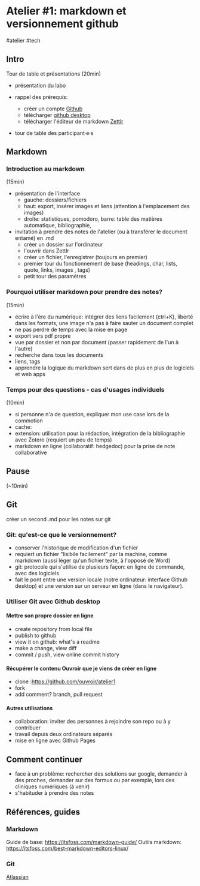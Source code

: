 # Atelier #1: markdown et versionnement github

#atelier
#tech


## Intro

Tour de table et présentations (20min)

- présentation du labo
- rappel des prérequis: 
  - créer un compte [Github](https://github.com/)
  - télécharger [github desktop](https://desktop.github.com/) 
  - télécharger l'éditeur de markdown [Zettlr](https://www.zettlr.com/download)

- tour de table des participant·e·s


## Markdown
### Introduction au markdown 
(15min)

- présentation de l'interface
    - gauche: dossiers/fichiers
    - haut: export, insérer images et liens (attention à l'emplacement des images)
    - droite: statistiques, pomodoro, barre: table des matières automatique, bibliographie, 
- invitation à prendre des notes de l'atelier (ou à transférer le document entamé) en .md
  - créer un dossier sur l'ordinateur
  - l'ouvrir dans Zettlr
  - créer un fichier, l'enregistrer (toujours en premier)
  - premier tour du fonctionnement de base (headings, char, lists, quote, links, images <!--attention emplacement-->, tags)
  - petit tour des paramètres


### Pourquoi utiliser markdown pour prendre des notes? 
(15min)

- écrire à l'ère du numérique: intégrer des liens facilement (ctrl+K), liberté dans les formats, une image n'a pas à faire sauter un document complet
- ne pas perdre de temps avec la mise en page
- export vers pdf propre
- vue par dossier et non par document (passer rapidement de l'un à l'autre)
- recherche dans tous les documents
- liens, tags
- apprendre la logique du markdown sert dans de plus en plus de logiciels et web apps

### Temps pour des questions - cas d'usages individuels 
(10min)

- si personne n'a de question, expliquer mon use case lors de la commotion
- cache: 
- extension: utilisation pour la rédaction, intégration de la bibliographie avec Zotero (requiert un peu de temps)
- markdown en ligne (collaboratif: hedgedoc) pour la prise de note collaborative

## Pause 
(~10min)

## Git

créer un second .md pour les notes sur git

### Git: qu'est-ce que le versionnement? 

- conserver l'historique de modification d'un fichier
- requiert un fichier "lisibile facilement" par la machine, comme markdown (aussi léger qu'un fichier texte, à l'opposé de Word)
- git: protocole qui s'utilise de plusieurs façon: en ligne de commande, avec des logiciels
- fait le pont entre une version locale (notre ordinateur: interface Github desktop) et une version sur un serveur en ligne (dans le navigateur). 

### Utiliser Git avec Github desktop

#### Mettre son propre dossier en ligne
- create repository from local file 
- publish to github
- view it on github: what's a readme
- make a change, view diff
- commit / push, view online commit history
#### Récupérer le contenu Ouvroir que je viens de créer en ligne 
- clone :https://github.com/ouvroir/atelier1
- fork
- add comment? branch, pull request

#### Autres utilisations
- collaboration: inviter des personnes à rejoindre son repo ou à y contribuer
- travail depuis deux ordinateurs séparés 
- mise en ligne avec Github Pages

## Comment continuer
- face à un problème: rechercher des solutions sur google, demander à des proches, demander sur des formus ou par exemple, lors des cliniques numériques (à venir)
- s'habituder à prendre des notes 

## Références, guides

### Markdown
Guide de base: https://itsfoss.com/markdown-guide/
Outils markdown: https://itsfoss.com/best-markdown-editors-linux/

### Git
[Atlassian](https://www.atlassian.com/fr/git)
